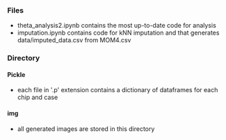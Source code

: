 ### Files
- theta_analysis2.ipynb contains the most up-to-date code for analysis
- imputation.ipynb contains code for kNN imputation and that generates data/imputed_data.csv from MOM4.csv

### Directory

#### Pickle
- each file in '.p' extension contains a dictionary of dataframes for each chip and case


#### img
- all generated images are stored in this directory

